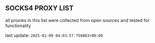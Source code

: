 ## SOCKS4 PROXY LIST

all proxies in this list were collected from open sources and tested for functionality

last update: `2025-01-09 04:03:57.759863+00:00`